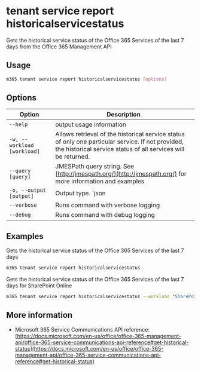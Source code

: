 # tenant service report historicalservicestatus

Gets the historical service status of the Office 365 Services of the last 7 days from the Office 365 Management API

## Usage

```sh
m365 tenant service report historicalservicestatus [options]
```

## Options

Option|Description
------|-----------
`--help`|output usage information
`-w, --workload [workload]`|Allows retrieval of the historical service status of only one particular service. If not provided, the historical service status of all services will be returned.
`--query [query]`|JMESPath query string. See [http://jmespath.org/](http://jmespath.org/) for more information and examples
`-o, --output [output]`|Output type. `json|text`. Default `text`
`--verbose`|Runs command with verbose logging
`--debug`|Runs command with debug logging

## Examples

Gets the historical service status of the Office 365 Services of the last 7 days

```sh
m365 tenant service report historicalservicestatus
```

Gets the historical service status of the Office 365 Services of the last 7 days for SharePoint Online

```sh
m365 tenant service report historicalservicestatus --workload "SharePoint"
```

## More information

- Microsoft 365 Service Communications API reference: [https://docs.microsoft.com/en-us/office/office-365-management-api/office-365-service-communications-api-reference#get-historical-status](https://docs.microsoft.com/en-us/office/office-365-management-api/office-365-service-communications-api-reference#get-historical-status)
